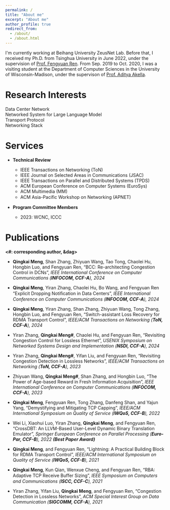 ```yaml
---
permalink: /
title: "About me"
excerpt: "About me"
author_profile: true
redirect_from: 
  - /about/
  - /about.html
---
```


I'm currently working at Beihang University ZeusNet Lab. Before that, I received my Ph.D. from Tsinghua University in June 2022, under the supervision of [Prof. Fengyuan Ren](https://www.cs.tsinghua.edu.cn/info/1126/3585.htm). From Sep. 2019 to Oct. 2020, I was a visiting student at the Department of Computer Sciences in the University of Wisconsin-Madison, under the supervison of [Prof. Aditya Akella](https://www.cs.utexas.edu/~akella/).

Research Interests
======
Data Center Network<br>
Networked System for Large Language Model<br>
Transport Protocol<br>
Networking Stack

Services 
======

* **Technical Review**
  * IEEE Transactions on Networking (ToN)
  * IEEE Journal on Selected Areas in Communications (JSAC)
  * IEEE Transactions on Parallel and Distributed Systems (TPDS)
  * ACM European Conference on Computer Systems (EuroSys)
  * ACM Multimedia (MM)
  * ACM Asia-Paciﬁc Workshop on Networking (APNET)

* **Program Committee Members**
  * 2023: WCNC, ICCC


Publications 
======
**<\#: corresponding author, &dag>**

* **Qingkai Meng**, Shan Zhang, Zhiyuan Wang, Tao Tong, Chaolei Hu, Hongbin Luo, and Fengyuan Ren, “BCC: Re-architecting Congestion Control in DCNs”, _IEEE International Conference on Computer Communications  (**INFOCOM, CCF-A**), 2024_

* **Qingkai Meng**, Yiran Zhang, Chaolei Hu, Bo Wang, and Fengyuan Ren “Explicit Dropping Notiﬁcation in Data Centers”, _IEEE International Conference on Computer Communications (**INFOCOM, CCF-A**), 2024_

* **Qingkai Meng**, Yiran Zhang, Shan Zhang, Zhiyuan Wang, Tong Zhang, Hongbin Luo, and Fengyuan Ren, “Switch-assistant Loss Recovery for RDMA Transport Control”, _IEEE/ACM Transactions on Networking (**ToN, CCF-A**), 2024_

* Yiran Zhang,  **Qingkai Meng#**, Chaolei Hu, and Fengyuan Ren, “Revisiting Congestion Control for Lossless Ethernet”, _USENIX Symposium on Networked Systems Design and Implementation (**NSDI, CCF-A**), 2024_ 

* Yiran Zhang, **Qingkai Meng#**, Yifan Liu, and Fengyuan Ren, “Revisiting Congestion Detection in Lossless Networks”, _IEEE/ACM Transactions on Networking (**ToN, CCF-A**), 2023_

* Zhiyuan Wang, **Qingkai Meng#**, Shan Zhang, and Hongbin Luo, “The Power of Age-based Reward in Fresh Information Acquisition”, _IEEE International Conference on Computer Communications (**INFOCOM, CCF-A**), 2023_

* **Qingkai Meng**, Fengyuan Ren, Tong Zhang, Danfeng Shan, and Yajun Yang, “Demystifying and Mitigating TCP Capping”, _IEEE/ACM International Symposium on Quality of Service (**IWQoS, CCF-B**), 2022_

* Wei Li, Xiaohui Luo, Yiran Zhang, **Qingkai Meng**, and Fengyuan Ren, “CrossDBT: An LLVM-Based User-Level Dynamic Binary Translation Emulator”, _Springer European Conference on Parallel Processing (**Euro-Par, CCF-B**), 2022 **(Best Paper Award)**_
  
* **Qingkai Meng**, and Fengyuan Ren, “Lightning: A Practical Building Block for RDMA Transport Control”, _IEEE/ACM International Symposium on Quality of Service (**IWQoS, CCF-B**), 2021_

* **Qingkai Meng**, Kun Qian, Wenxue Cheng, and Fengyuan Ren, “RBA: Adaptive TCP Receive Buﬀer Sizing”, _IEEE Symposium on Computers and Communications (**ISCC, CCF-C**), 2021_

* Yiran Zhang, Yifan Liu, **Qingkai Meng**, and Fengyuan Ren, “Congestion Detection in Lossless Networks”, _ACM Special Interest Group on Data Communication (**SIGCOMM, CCF-A**), 2021_


<html lang="en">
<head>
    <meta charset="UTF-8">
    <meta name="viewport" content="width=device-width, initial-scale=1.0">
    <title>Your Webpage</title>
    <style>
        #custom-map-container {
            width: 100px; 
            height: 100px;
            margin: 0 auto; /* 将元素水平居中 */
            display: flex;
            justify-content: center;
            align-items: center;
        }
    </style>
</head>
<body>

<div id="custom-map-container">
    <script type="text/javascript" id="clstr_globe" src="//clustrmaps.com/globe.js?d=6XowEGrYZad28ZVVTI8hSkI0E2U0fQs2dAz7OfBy16s"></script>
</div>

</body>
</html>
